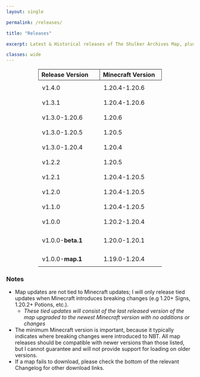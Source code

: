 ```yaml
---
layout: single

permalink: /releases/

title: "Releases"

excerpt: Latest & Historical releases of The Shulker Archives Map, plus the relevant changelogs.

classes: wide
---
```


<style>
#page-title{
text-align: center;
}
article.page {
  float: left;
  width: 100%;
}
table{
margin-left: auto;
margin-right: auto;
width: 66%;
}
th{
border-left: 1px solid #494848;
border-right: 1px solid #494848;
}
td{
padding: 10px 46px 10px 10px; /* top, right, bottom, left */
white-space: nowrap;
}
tbody tr:hover{
background-color: gray;
}
</style>

| Release Version   | Minecraft Version | Entry Count                         | Download                                                                                     | Changelog                                                                               |
|:------------------|:------------------|-------------------------------------|----------------------------------------------------------------------------------------------|-----------------------------------------------------------------------------------------|
| v1.4.0            | 1.20.4-1.20.6     | 2,433                               | [Download]({{ site.baseurl }}/releases/v1.4.0/TheShulkerArchives_v1.4.0.zip)                 | [v1.3.1 -> v1.4.0]({{ site.baseurl }}{% link releases/v1.4.0/Changelog.md %})           |
| v1.3.1            | 1.20.4-1.20.6     | 2,419                               | [Download]({{ site.baseurl }}/releases/v1.3.1/TheShulkerArchives_v1.3.1.zip)                 | [v1.3.0 -> v1.3.1]({{ site.baseurl }}{% link releases/v1.3.1/Changelog.md %})           |
| v1.3.0-1.20.6     | 1.20.6            | 2,420                               | [Download]({{ site.baseurl }}/releases/v1.3.0/TheShulkerArchives_v1.3.0-1.20.6.zip)          | [v1.2.2 -> v1.3.0]({{ site.baseurl }}{% link releases/v1.3.0/Changelog.md %})           |
| v1.3.0-1.20.5     | 1.20.5            | 2,420                               | [Download]({{ site.baseurl }}/releases/v1.3.0/TheShulkerArchives_v1.3.0-1.20.5.zip)          | [v1.2.2 -> v1.3.0]({{ site.baseurl }}{% link releases/v1.3.0/Changelog.md %})           |
| v1.3.0-1.20.4     | 1.20.4            | 2,420                               | [Download]({{ site.baseurl }}/releases/v1.3.0/TheShulkerArchives_v1.3.0-1.20.4.zip)          | [v1.2.2 -> v1.3.0]({{ site.baseurl }}{% link releases/v1.3.0/Changelog.md %})           |
| v1.2.2            | 1.20.5            | 2,376 Entries                       | [Download]({{ site.baseurl }}/releases/v1.2.2/TheShulkerArchives_v1.2.2.zip)                 | [v1.2.1 -> v1.2.2]({{ site.baseurl }}{% link releases/v1.2.2/Changelog.md %})           |
| v1.2.1            | 1.20.4-1.20.5     | 2,376 Entries                       | [Download]({{ site.baseurl }}/releases/v1.2.1/TheShulkerArchives_v1.2.1.zip)                 | [v1.2.0 -> v1.2.1]({{ site.baseurl }}{% link releases/v1.2.1/Changelog.md %})           |
| v1.2.0            | 1.20.4-1.20.5     | 2,378 Entries                       | [Download]({{ site.baseurl }}/releases/v1.2.0/TheShulkerArchives_v1.2.0.zip)                 | [v1.1.0 -> v1.2.0]({{ site.baseurl }}{% link releases/v1.2.0/Changelog.md %})           |
| v1.1.0            | 1.20.4-1.20.5     | 2,036 Entries                       | [Download]({{ site.baseurl }}/releases/v1.1.0/TheShulkerArchives_v1.1.0.zip)                 | [v1.0.0 -> v1.1.0]({{ site.baseurl }}{% link releases/v1.1.0/Changelog.md %})           |
| v1.0.0            | 1.20.2-1.20.4     | 1,873 Entries                       | [Download]({{ site.baseurl }}/releases/v1.0.0/TheShulkerArchives_v1.0.0.zip)                 | [v1.0.0-beta.1 -> v1.0.0]({{ site.baseurl }}{% link releases/v1.0.0/Changelog.md %})    |
| v1.0.0-**beta.1** | 1.20.0-1.20.1     | 1,638 Entries +<br/> 15 Collections | [Download]({{ site.baseurl }}/releases/v1.0.0-beta.1/TheShulkerArchives_v1.0.0-beta.1.zip)   | [v0 -> v1.0.0-beta.1]({{ site.baseurl }}{% link releases/v1.0.0-beta.1/Changelog.md %}) |
| v1.0.0-**map.1**  | 1.19.0-1.20.4     | 0                                   | [Download]({{ site.baseurl }}/releases/v1.0.0-map.1/TheShulkerArchivesMap_v1.0.0-map.1.zip)  | [v0 -> v1.0.0-map.1]({{ site.baseurl }}{% link releases/v1.0.0-map.1/Changelog.md %})   |

### Notes
- Map updates are not tied to Minecraft updates; I will only release tied updates when Minecraft introduces breaking changes (e.g 1.20+ Signs, 1.20.2+ Potions, etc.). 
  - *These tied updates will consist of the last released version of the map upgraded to the newest Minecraft version with no additions or changes*
- The minimum Minecraft version is important, because it typically indicates where breaking changes were introduced to NBT. All map releases should be compatible with newer versions than those listed, but I cannot guarantee and will not provide support for loading on older versions.
- If a map fails to download, please check the bottom of the relevant Changelog for other download links.
